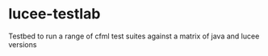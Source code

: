 # lucee-testlab
Testbed to run a range of cfml test suites against a matrix of java and lucee versions
